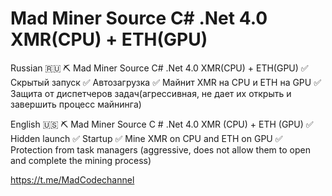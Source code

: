# Mad Miner Source C# .Net 4.0 XMR(CPU) + ETH(GPU)
Russian 🇷🇺
⛏ Mad Miner Source C# .Net 4.0 XMR(CPU) + ETH(GPU)
✅ Скрытый запуск
✅ Автозагрузка
✅ Майнит XMR на CPU и ETH на GPU
✅ Защита от диспетчеров задач(агрессивная, не дает их открыть и завершить процесс майнинга)

English 🇺🇸
⛏ Mad Miner Source C # .Net 4.0 XMR (CPU) + ETH (GPU)
✅ Hidden launch
✅ Startup
✅ Mine XMR on CPU and ETH on GPU
✅ Protection from task managers (aggressive, does not allow them to open and complete the mining process)

https://t.me/MadCodechannel
